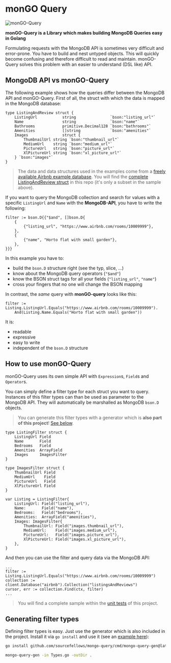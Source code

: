 # monGO Query

![monGO-Query](https://github.com/sourcefellows/mongo-query/actions/workflows/go.yml/badge.svg)

**monGO-Query is a Library which makes building MongoDB Queries easy in Golang**

Formulating requests with the MongoDB API is sometimes very difficult and error-prone. You have to build and nest untyped objects. This will quickly become confusing and therefore difficult to read and maintain. monGO-Query solves this problem with an easier to understand (DSL like) API.

## MongoDB API vs monGO-Query

The following example shows how the queries differ between the MongoDB API and monGO-Query. First of all, the struct with which the data is mapped in the MongoDB database:

```Golang
type ListingAndReview struct {
	ListingUrl           string               `bson:"listing_url"`
	Name                 string               `bson:"name"`
	Bathrooms            primitive.Decimal128 `bson:"bathrooms"`
	Amenities            []string             `bson:"amenities"`
	Images               struct {
		ThumbnailUrl string `bson:"thumbnail_url"`
		MediumUrl    string `bson:"medium_url"`
		PictureUrl   string `bson:"picture_url"`
		XlPictureUrl string `bson:"xl_picture_url"`
	} `bson:"images"`
}
```

> The data and data structures used in the examples come from a [freely available Airbnb example database](./examples/listingsAndReviews.json). You will find the [complete ListingAndReview struct](./Expression_types_test.go) in this repo (it's only a subset in the sample above). 

If you want to query the MongoDB collection and search for values with a specific `ListingUrl` and `Name` with the **MongoDB-API**, you have to write the following:

```Golang
filter := bson.D{{"$and", []bson.D{
    {
        {"listing_url", "https://www.airbnb.com/rooms/10009999"},
    },
    {
        {"name", "Horto flat with small garden"},
    },
}}}
```

In this example you have to:

* build the `bson.D` structure right (see the typ, slice, ...)
* know about the MongoDB query operators (`"$and"`)
* know the BSON struct tags for all your fields (`"listing_url"`, `"name"`)
* cross your fingers that no one will change the BSON mapping

In contrast, the *same* query with **monGO-query** looks like this:

```Golang
filter := Listing.ListingUrl.Equals("https://www.airbnb.com/rooms/10009999").
	And(Listing.Name.Equals("Horto flat with small garden"))
```

It is:

* readable
* expressive
* easy to write
* independent of the `bson.D` structure

## How to use monGO-Query

monGO-Query uses its own simple API with `Expression`s, `Field`s and `Operator`s.

You can simply define a filter type for each struct you want to query. Instances of this filter types can than be used as parameter to the MongoDB API. They will automatically be marshalled as MongoDB `bson.D` objects. 

> You can generate this filter types with a generator which is **also part of this project**! [See below](#generating-filter-types).

```Golang
type ListingFilter struct {
	ListingUrl Field
	Name       Field
	Bedrooms   Field
	Amenities  ArrayField
	Images     ImagesFilter
}

type ImagesFilter struct {
	ThumbnailUrl Field
	MediumUrl    Field
	PictureUrl   Field
	XlPictureUrl Field
}

var Listing = ListingFilter{
    ListingUrl: Field("listing_url"),
    Name:       Field("name"),
    Bedrooms:   Field("bedrooms"),
    Amenities:  ArrayField("amenities"),
    Images: ImagesFilter{
        ThumbnailUrl: Field("images.thumbnail_url"),
        MediumUrl:    Field("images.medium_url"),
        PictureUrl:   Field("images.picture_url"),
        XlPictureUrl: Field("images.xl_picture_url"),
    },
}
```

And then you can use the filter and query data via the MongoDB API:

```Golang
...
filter := Listing.ListingUrl.Equals("https://www.airbnb.com/rooms/10009999")
collection := client.Database("airbnb").Collection("listingsAndReviews")
cursor, err := collection.Find(ctx, filter)
...
```

> You will find a complete sample within the [unit tests](./Expression_query_test.go) of this project.

## Generating filter types

Defining filter types is easy. Just use the generator which is also included in the project. Install it via `go install` and use it (see an [example here](./examples/generator)):

```bash
go install github.com/sourcefellows/mongo-query/cmd/mongo-query-gen@latest

mongo-query-gen -in Types.go -outDir .
```

